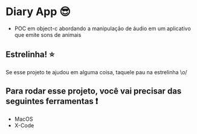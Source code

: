 #  Diary App :sunglasses:

- POC em object-c abordando a manipulação de áudio em um aplicativo que emite sons de animais

## Estrelinha! :star:

Se esse projeto te ajudou em alguma coisa, taquele pau na estrelinha \o/

## Para rodar esse projeto, você vai precisar das seguintes ferramentas :exclamation:

- MacOS
- X-Code
